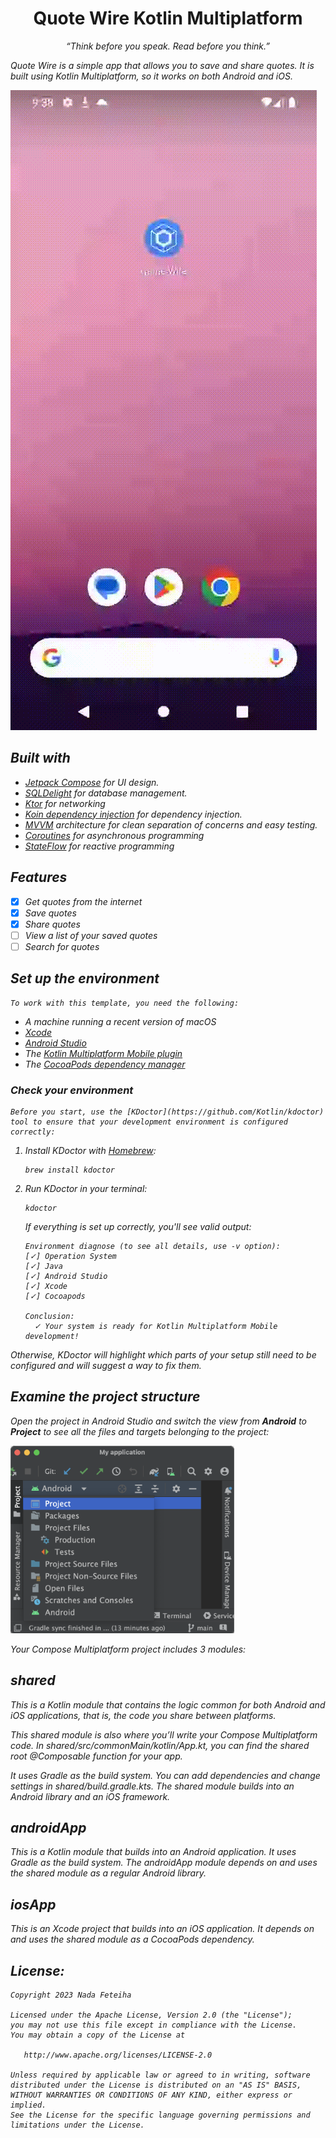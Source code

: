 <h1 align="center">Quote Wire Kotlin Multiplatform</h1>
<p align="center">  
<i>“Think before you speak. Read before you think.” <i>

Quote Wire is a simple app that allows you to save and share quotes. It is built using Kotlin Multiplatform, so it works on both Android and iOS.

<p align="center">  
</p>
</p>

<img src="https://github.com/NadaFeteiha/QuoteWire-multiplatform/blob/main/android.gif" />

## Built with
- [Jetpack Compose](https://developer.android.com/jetpack/compose?gclid=CjwKCAiAzKqdBhAnEiwAePEjktk3ROIIxTqejhHWkDEwSaQqoE6GgrNHM8iYKw8xHx5SPPDu0oJ_DxoC8LYQAvD_BwE&gclsrc=aw.ds) for UI design. 
- [SQLDelight](https://cashapp.github.io/sqldelight/2.0.0-alpha05/) for database management.
- [Ktor](https://ktor.io/docs/getting-started-ktor-client-multiplatform-mobile.html) for networking
- [Koin dependency injection](https://insert-koin.io/) for dependency injection.
- [MVVM](https://en.wikipedia.org/wiki/Model%E2%80%93view%E2%80%93viewmodel) architecture for clean separation of concerns and easy testing.
- [Coroutines](https://developer.android.com/kotlin/coroutines) for asynchronous programming
- [StateFlow](https://developer.android.com/kotlin/flow/stateflow-and-sharedflow) for reactive programming

## Features
- [x] Get quotes from the internet
- [x] Save quotes
- [x] Share quotes
- [ ] View a list of your saved quotes
- [ ] Search for quotes

## Set up the environment

    To work with this template, you need the following:

* A machine running a recent version of macOS
* [Xcode](https://apps.apple.com/us/app/xcode/id497799835)
* [Android Studio](https://developer.android.com/studio)
* The [Kotlin Multiplatform Mobile plugin](https://plugins.jetbrains.com/plugin/14936-kotlin-multiplatform-mobile)
* The [CocoaPods dependency manager](https://kotlinlang.org/docs/native-cocoapods.html)

### Check your environment

    Before you start, use the [KDoctor](https://github.com/Kotlin/kdoctor) tool to ensure that your development environment is configured correctly:

1. Install KDoctor with [Homebrew](https://brew.sh/):

    ```text
    brew install kdoctor
    ```

2. Run KDoctor in your terminal:

    ```text
    kdoctor
    ```

   If everything is set up correctly, you'll see valid output:

   ```text
   Environment diagnose (to see all details, use -v option):
   [✓] Operation System
   [✓] Java
   [✓] Android Studio
   [✓] Xcode
   [✓] Cocoapods
   
   Conclusion:
     ✓ Your system is ready for Kotlin Multiplatform Mobile development!
   ```

Otherwise, KDoctor will highlight which parts of your setup still need to be configured and will suggest a way to fix them.

## Examine the project structure

Open the project in Android Studio and switch the view from **Android** to **Project** to see all the files and targets belonging to the project:

<img src="readme_images/open_project_view.png" height="300px">

Your Compose Multiplatform project includes 3 modules:

## shared
This is a Kotlin module that contains the logic common for both Android and iOS applications, that is, the code you share between platforms.

This shared module is also where you’ll write your Compose Multiplatform code. In shared/src/commonMain/kotlin/App.kt, you can find the shared root @Composable function for your app.

It uses Gradle as the build system. You can add dependencies and change settings in shared/build.gradle.kts. The shared module builds into an Android library and an iOS framework.

## androidApp
This is a Kotlin module that builds into an Android application. It uses Gradle as the build system. The androidApp module depends on and uses the shared module as a regular Android library.

## iosApp
This is an Xcode project that builds into an iOS application. It depends on and uses the shared module as a CocoaPods dependency.
  

## License: 

    Copyright 2023 Nada Feteiha

    Licensed under the Apache License, Version 2.0 (the "License");
    you may not use this file except in compliance with the License.
    You may obtain a copy of the License at

       http://www.apache.org/licenses/LICENSE-2.0

    Unless required by applicable law or agreed to in writing, software
    distributed under the License is distributed on an "AS IS" BASIS,
    WITHOUT WARRANTIES OR CONDITIONS OF ANY KIND, either express or implied.
    See the License for the specific language governing permissions and
    limitations under the License.

